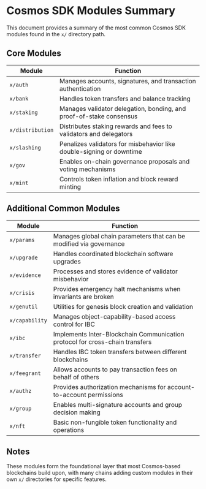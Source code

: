 # Cosmos SDK Modules Summary

This document provides a summary of the most common Cosmos SDK modules found in the `x/` directory path.

## Core Modules

| Module | Function |
|--------|----------|
| `x/auth` | Manages accounts, signatures, and transaction authentication |
| `x/bank` | Handles token transfers and balance tracking |
| `x/staking` | Manages validator delegation, bonding, and proof-of-stake consensus |
| `x/distribution` | Distributes staking rewards and fees to validators and delegators |
| `x/slashing` | Penalizes validators for misbehavior like double-signing or downtime |
| `x/gov` | Enables on-chain governance proposals and voting mechanisms |
| `x/mint` | Controls token inflation and block reward minting |

## Additional Common Modules

| Module | Function |
|--------|----------|
| `x/params` | Manages global chain parameters that can be modified via governance |
| `x/upgrade` | Handles coordinated blockchain software upgrades |
| `x/evidence` | Processes and stores evidence of validator misbehavior |
| `x/crisis` | Provides emergency halt mechanisms when invariants are broken |
| `x/genutil` | Utilities for genesis block creation and validation |
| `x/capability` | Manages object-capability-based access control for IBC |
| `x/ibc` | Implements Inter-Blockchain Communication protocol for cross-chain transfers |
| `x/transfer` | Handles IBC token transfers between different blockchains |
| `x/feegrant` | Allows accounts to pay transaction fees on behalf of others |
| `x/authz` | Provides authorization mechanisms for account-to-account permissions |
| `x/group` | Enables multi-signature accounts and group decision making |
| `x/nft` | Basic non-fungible token functionality and operations |

## Notes

These modules form the foundational layer that most Cosmos-based blockchains build upon, with many chains adding custom modules in their own `x/` directories for specific features.